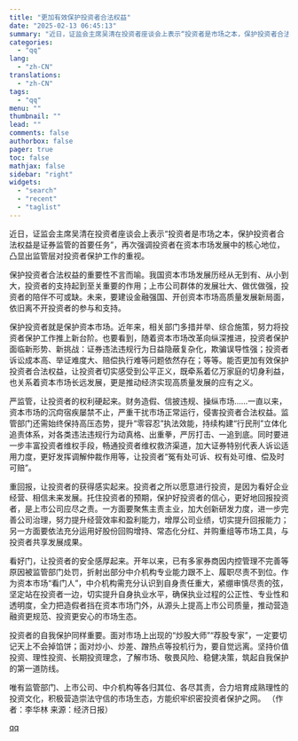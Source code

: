 ```yaml
---
title: "更加有效保护投资者合法权益"
date: "2025-02-13 06:45:13"
summary: "近日，证监会主席吴清在投资者座谈会上表示“投资者是市场之本，保护投资者合法权益是证券监管的首要任..."
categories:
  - "qq"
lang:
  - "zh-CN"
translations:
  - "zh-CN"
tags:
  - "qq"
menu: ""
thumbnail: ""
lead: ""
comments: false
authorbox: false
pager: true
toc: false
mathjax: false
sidebar: "right"
widgets:
  - "search"
  - "recent"
  - "taglist"
---
```


近日，证监会主席吴清在投资者座谈会上表示“投资者是市场之本，保护投资者合法权益是证券监管的首要任务”，再次强调投资者在资本市场发展中的核心地位，凸显出监管层对投资者保护工作的重视。

保护投资者合法权益的重要性不言而喻。我国资本市场发展历经从无到有、从小到大，投资者的支持起到至关重要的作用；上市公司群体的发展壮大、做优做强，投资者的陪伴不可或缺。未来，要建设金融强国、开创资本市场高质量发展新局面，依旧离不开投资者的参与和支持。

保护投资者就是保护资本市场。近年来，相关部门多措并举、综合施策，努力将投资者保护工作推上新台阶。也要看到，随着资本市场改革向纵深推进，投资者保护面临新形势、新挑战：证券违法违规行为日益隐蔽复杂化，欺骗误导性强；投资者诉讼成本高、举证难度大、赔偿执行难等问题依然存在；等等。能否更加有效保护投资者合法权益，让投资者切实感受到公平正义，既牵系着亿万家庭的切身利益，也关系着资本市场长远发展，更是推动经济实现高质量发展的应有之义。

严监管，让投资者的权利硬起来。财务造假、信披违规、操纵市场……一直以来，资本市场的沉疴宿疾屡禁不止，严重干扰市场正常运行，侵害投资者合法权益。监管部门还需始终保持高压态势，提升“零容忍”执法效能，持续构建“行民刑”立体化追责体系，对各类违法违规行为动真格、出重拳，严厉打击、一追到底。同时要进一步丰富投资者维权手段，畅通投资者维权救济渠道，加大证券特别代表人诉讼适用力度，更好发挥调解仲裁作用等，让投资者“冤有处可诉、权有处可维、偿及时可赔”。

重回报，让投资者的获得感实起来。投资者之所以愿意进行投资，是因为看好企业经营、相信未来发展。托住投资者的预期，保护好投资者的信心，更好地回报投资者，是上市公司应尽之责。一方面要聚焦主责主业，加大创新研发力度，进一步完善公司治理，努力提升经营效率和盈利能力，增厚公司业绩，切实提升回报能力；另一方面要依法充分运用好股份回购增持、常态化分红、并购重组等市场工具，与投资者共享发展成果。

看好门，让投资者的安全感厚起来。开年以来，已有多家券商因内控管理不完善等原因被监管部门处罚，折射出部分中介机构专业能力跟不上、履职尽责不到位。作为资本市场“看门人”，中介机构需充分认识到自身责任重大，紧绷审慎尽责的弦，坚定站在投资者一边，切实提升自身执业水平，确保执业过程的公正性、专业性和透明度，全力把造假者挡在资本市场门外，从源头上提高上市公司质量，推动营造融资更规范、投资更安心的市场生态。

投资者的自我保护同样重要。面对市场上出现的“炒股大师”“荐股专家”，一定要切记天上不会掉馅饼；面对炒小、炒差、蹭热点等投机行为，要自觉远离。坚持价值投资、理性投资、长期投资理念，了解市场、敬畏风险、稳健决策，筑起自我保护的第一道防线。

唯有监管部门、上市公司、中介机构等各归其位、各尽其责，合力培育成熟理性的投资文化，积极营造崇法守信的市场生态，方能织牢织密投资者保护之网。 （作者：李华林 来源：经济日报）

[qq](https://new.qq.com/rain/a/20250213A00YEI00)
